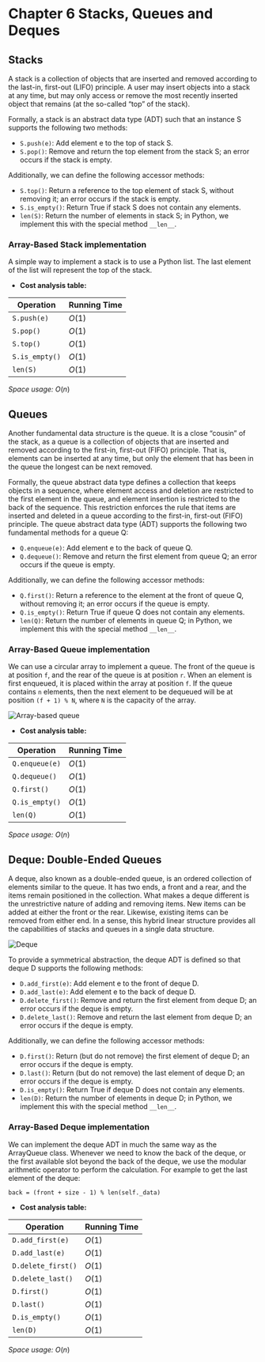 # Chapter 6 Stacks, Queues and Deques

## Stacks

A stack is a collection of objects that are inserted and removed according to the
last-in, first-out (LIFO) principle. A user may insert objects into a stack at any
time, but may only access or remove the most recently inserted object that remains
(at the so-called “top” of the stack).

Formally, a stack is an abstract data type (ADT) such that an instance S supports the following two methods:

- `S.push(e)`: Add element e to the top of stack S.
- `S.pop()`: Remove and return the top element from the stack S; an error occurs if the stack is empty.

Additionally, we can define the following accessor methods:  

- `S.top()`: Return a reference to the top element of stack S, without removing it; an error occurs if the stack is empty.
- `S.is_empty()`: Return True if stack S does not contain any elements.
- `len(S)`: Return the number of elements in stack S; in Python, we implement this with the special method `__len__`.

### Array-Based Stack implementation

A simple way to implement a stack is to use a Python list. The last element of the list will represent the top of the stack.

- **Cost analysis table:**

| Operation | Running Time |
| --------- |-------------|
| `S.push(e)` | $O(1)$      |
| `S.pop()` | $O(1)$      |
| `S.top()` | $O(1)$      |
| `S.is_empty()` | $O(1)$      |
| `len(S)` | $O(1)$      |

*Space usage:* $O(n)$


## Queues

Another fundamental data structure is the queue. It is a close “cousin” of the stack,
as a queue is a collection of objects that are inserted and removed according to the
first-in, first-out (FIFO) principle. That is, elements can be inserted at any time,
but only the element that has been in the queue the longest can be next removed.

Formally, the queue abstract data type defines a collection that keeps objects in a
sequence, where element access and deletion are restricted to the first element in
the queue, and element insertion is restricted to the back of the sequence. This
restriction enforces the rule that items are inserted and deleted in a queue according to 
the first-in, first-out (FIFO) principle. The queue abstract data type (ADT)
supports the following two fundamental methods for a queue Q:

- `Q.enqueue(e)`: Add element e to the back of queue Q.
- `Q.dequeue()`: Remove and return the first element from queue Q; an error occurs if the queue is empty.

Additionally, we can define the following accessor methods:

- `Q.first()`: Return a reference to the element at the front of queue Q, without removing it; an error occurs if the queue is empty.
- `Q.is_empty()`: Return True if queue Q does not contain any elements.
- `len(Q)`: Return the number of elements in queue Q; in Python, we implement this with the special method `__len__`.

### Array-Based Queue implementation

We can use a circular array to implement a queue. The front of the queue is at position `f`, and the rear of the queue
is at position `r`. When an element is first enqueued, it is placed within the array at position `f`. If the queue
contains `n` elements, then the next element to be dequeued will be at position `(f + 1) % N`, where `N` is the
capacity of the array. 

![Array-based queue](https://courses.cs.washington.edu/courses/cse326/00wi/handouts/lecture1/img017.gif)

- **Cost analysis table:**

| Operation | Running Time |
| --------- |-------------|
| `Q.enqueue(e)` | $O(1)$      |
| `Q.dequeue()` | $O(1)$      |
| `Q.first()` | $O(1)$      |
| `Q.is_empty()` | $O(1)$      |
| `len(Q)` | $O(1)$      |

*Space usage:* $O(n)$

## Deque: Double-Ended Queues

A deque, also known as a double-ended queue, is an ordered collection of elements similar to the queue. 
It has two ends, a front and a rear, and the items remain positioned in the collection. What makes a deque different 
is the unrestrictive nature of adding and removing items. New items can be added at either the front or the rear. 
Likewise, existing items can be removed from either end. In a sense, this hybrid linear structure provides 
all the capabilities of stacks and queues in a single data structure.

![Deque](https://i.stack.imgur.com/VCp4b.jpg)

To provide a symmetrical abstraction, the deque ADT is defined so that deque D
supports the following methods:

- `D.add_first(e)`: Add element e to the front of deque D.
- `D.add_last(e)`: Add element e to the back of deque D.
- `D.delete_first()`: Remove and return the first element from deque D; an error occurs if the deque is empty.
- `D.delete_last()`: Remove and return the last element from deque D; an error occurs if the deque is empty.

Additionally, we can define the following accessor methods:

- `D.first()`: Return (but do not remove) the first element of deque D; an error occurs if the deque is empty.
- `D.last()`: Return (but do not remove) the last element of deque D; an error occurs if the deque is empty.
- `D.is_empty()`: Return True if deque D does not contain any elements.
- `len(D)`: Return the number of elements in deque D; in Python, we implement this with the special method `__len__`.

### Array-Based Deque implementation

We can implement the deque ADT in much the same way as the ArrayQueue class.
Whenever we need to know the back of the deque, or the first available slot beyond the back of the deque, we use the
modular arithmetic operator to perform the calculation.
For example to get the last element of the deque:

`back = (front + size - 1) % len(self._data)`

- **Cost analysis table:**

| Operation | Running Time |
| --------- |-------------|
| `D.add_first(e)` | $O(1)$      |
| `D.add_last(e)` | $O(1)$      |
| `D.delete_first()` | $O(1)$      |
| `D.delete_last()` | $O(1)$      |
| `D.first()` | $O(1)$      |
| `D.last()` | $O(1)$      |
| `D.is_empty()` | $O(1)$      |
| `len(D)` | $O(1)$      |

*Space usage:* $O(n)$